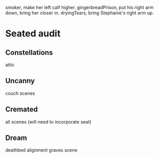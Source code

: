 smoker, make her left calf higher.
gingerbreadPrison, put his right arm down, bring her closer in.
dryingTears, bring Stephanie's right arm up.

# Seated audit

## Constellations
attic

## Uncanny
couch scenes

## Cremated
all scenes
(will need to incorporate seat)

## Dream
deathbed alignment
graves scene